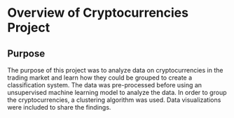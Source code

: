 # Overview of Cryptocurrencies Project

## Purpose

The purpose of this project was to analyze data on cryptocurrencies in the trading market and learn how they could be grouped to create a classification system. 
The data was pre-processed before using an unsupervised machine learning model to analyze the data. In order to group the cryptocurrencies, a clustering algorithm was used. Data visualizations were included to share the findings. 
